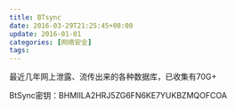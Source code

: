 ```yaml
---
title: BTsync
date: 2016-03-29T21:25:45+08:00
update: 2016-01-01
categories: [网络安全]
tags:
---
```

最近几年网上泄露、流传出来的各种数据库，已收集有70G+

BtSync密钥：BHMIILA2HRJ5ZG6FN6KE7YUKBZMQOFCOA
